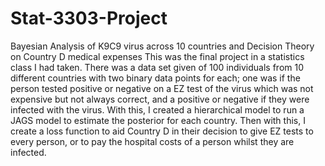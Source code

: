 # Stat-3303-Project
Bayesian Analysis of K9C9 virus across 10 countries and Decision Theory on Country D medical expenses
This was the final project in a statistics class I had taken. There was a data set given of 100 individuals from 10 different countries with two binary data points for each; one was if the person tested positive or negative on a EZ test of the virus which was not expensive but not always correct, and a positive or negative if they were infected with the virus. With this, I created a hierarchical model to run a JAGS model to estimate the posterior for each country. Then with this, I create a loss function to aid Country D in their decision to give EZ tests to every person, or to pay the hospital costs of a person whilst they are infected. 
